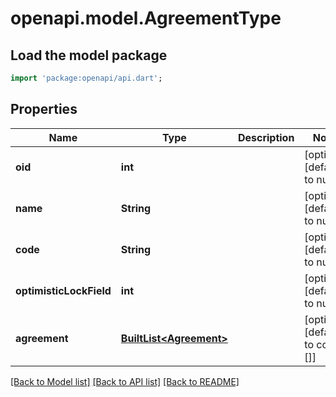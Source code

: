 # openapi.model.AgreementType

## Load the model package
```dart
import 'package:openapi/api.dart';
```

## Properties
Name | Type | Description | Notes
------------ | ------------- | ------------- | -------------
**oid** | **int** |  | [optional] [default to null]
**name** | **String** |  | [optional] [default to null]
**code** | **String** |  | [optional] [default to null]
**optimisticLockField** | **int** |  | [optional] [default to null]
**agreement** | [**BuiltList&lt;Agreement&gt;**](Agreement.md) |  | [optional] [default to const []]

[[Back to Model list]](../README.md#documentation-for-models) [[Back to API list]](../README.md#documentation-for-api-endpoints) [[Back to README]](../README.md)


